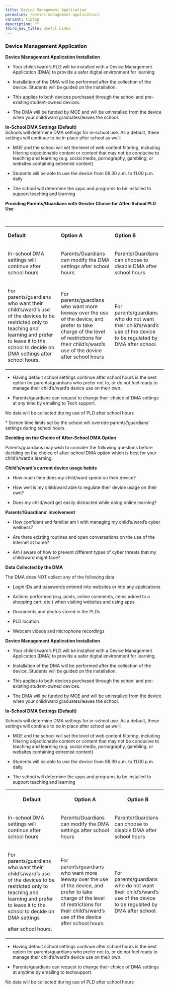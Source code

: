 ```yaml
---
title: Device Management Application
permalink: /device-management-application/
variant: tiptap
description: ""
third_nav_title: Useful Links
---
```

<h4></h4>
<h3><strong>Device Management Application</strong></h3>
<p><strong>Device Management Application Installation</strong>
</p>
<ul data-tight="true" class="tight">
<li>
<p>Your child’s/ward’s PLD will be installed with a Device Management Application
(DMA) to provide a safer digital environment for learning.</p>
</li>
<li>
<p>Installation of the DMA will be performed after the collection of the
device. Students will be guided on the installation.</p>
</li>
<li>
<p>This applies to both devices purchased through the school and pre-existing
student-owned devices.</p>
</li>
<li>
<p>The DMA will be funded by MOE and will be uninstalled from the device
when your child/ward graduates/leaves the school.</p>
</li>
</ul>
<p><strong>In-School DMA Settings (Default)</strong>
<br>Schools will determine DMA settings for in-school use. As a default, these
settings will continue to be in place after school as well:</p>
<ul data-tight="true" class="tight">
<li>
<p>MOE and the school will set the level of web content filtering, including
filtering objectionable content or content that may not be conducive to
teaching and learning (e.g. social media, pornography, gambling, or websites
containing extremist content)</p>
</li>
<li>
<p>Students will be able to use the device from 06.30 a.m. to 11.00 p.m.
daily</p>
</li>
<li>
<p>The school will determine the apps and programs to be installed to support
teaching and learning</p>
</li>
</ul>
<p><strong>Providing Parents/Guardians with Greater Choice for After-School PLD Use</strong>
</p>
<p>&nbsp;</p>
<table style="minWidth: 75px">
<colgroup>
<col>
<col>
<col>
</colgroup>
<tbody>
<tr>
<td rowspan="1" colspan="1">
<p><strong>Default</strong>
</p>
</td>
<td rowspan="1" colspan="1">
<p><strong>Option A</strong>
</p>
</td>
<td rowspan="1" colspan="1">
<p><strong>Option B</strong>
</p>
</td>
</tr>
<tr>
<td rowspan="1" colspan="1">
<p>In-school DMA settings will continue after school hours</p>
</td>
<td rowspan="1" colspan="1">
<p>Parents/Guardians can modify the DMA settings after school hours</p>
</td>
<td rowspan="1" colspan="1">
<p>Parents/Guardians can choose to disable DMA after school hours</p>
</td>
</tr>
<tr>
<td rowspan="1" colspan="1">
<p>For parents/guardians who want their child’s/ward’s use of the devices
to be restricted only to teaching and learning and prefer to leave it to
the school to decide on DMA settings after school hours.</p>
</td>
<td rowspan="1" colspan="1">
<p>For parents/guardians who want more leeway over the use of the device,
and prefer to take charge of the level of restrictions for their child’s/ward’s
use of the device after school hours</p>
</td>
<td rowspan="1" colspan="1">
<p>For parents/guardians who do not want their child’s/ward’s use of the
device to be regulated by DMA after school.</p>
</td>
</tr>
</tbody>
</table>
<ul data-tight="true" class="tight">
<li>
<p>Having default school settings continue after school hours is the best
option for parents/guardians who prefer not to, or do not feel ready to
manage their child’s/ward’s device use on their own.</p>
</li>
<li>
<p>Parents/guardians can request to change their choice of DMA settings at
any time by emailing to Tech support.</p>
</li>
</ul>
<p>No data will be collected during use of PLD after school hours</p>
<p></p>
<p>*&nbsp;Screen time limits set by the school will override parents’/guardians’
settings during school hours.</p>
<p><strong>Deciding on the Choice of After-School DMA Option</strong>
</p>
<p>Parents/guardians may wish to consider the following questions before
deciding on the choice of after-school DMA option which is best for your
child’s/ward’s learning.</p>
<p><strong>Child’s/ward’s current device usage habits</strong>
</p>
<ul data-tight="true" class="tight">
<li>
<p>How much time does my child/ward spend on their device?</p>
</li>
<li>
<p>How well is my child/ward able to regula​​te their device usage on their
own?</p>
</li>
<li>
<p>Does my child/ward get easily distracted while doing online learning?</p>
</li>
</ul>
<p><strong>Parents’/Guardians’ involvement</strong>
</p>
<ul data-tight="true" class="tight">
<li>
<p>How confident and familiar am I with managing my child’s/ward’s cyber
wellness?</p>
</li>
<li>
<p>Are there existing routines and open conversations on the use of the Internet
at home?</p>
</li>
<li>
<p>Am I aware of how to prevent different types of cyber threats that my
child/ward might face?</p>
</li>
</ul>
<p><strong>Data Collected by the DMA</strong>
</p>
<p>The DMA does NOT collect any of the following data:</p>
<ul data-tight="true" class="tight">
<li>
<p>Login IDs and passwords entered into websites or into any applications</p>
</li>
<li>
<p>Actions performed (e.g. posts, online comments, items added to a shopping
cart, etc.) when visiting websites and using apps</p>
</li>
<li>
<p>Documents and photos stored in the PLDs</p>
</li>
<li>
<p>PLD location</p>
</li>
<li>
<p>Webcam videos and microphone recordings</p>
</li>
</ul>
<p><strong>Device Management Application Installation</strong>
</p>
<ul data-tight="true" class="tight">
<li>
<p>Your child’s/ward’s PLD will be installed with a Device Management Application
(DMA) to provide a safer digital environment for learning.</p>
</li>
<li>
<p>Installation of the DMA will be performed after the collection of the
device. Students will be guided on the installation.</p>
</li>
<li>
<p>This applies to both devices purchased through the school and pre-existing
student-owned devices.</p>
</li>
<li>
<p>The DMA will be funded by MOE and will be uninstalled from the device
when your child/ward graduates/leaves the school.</p>
</li>
</ul>
<p><strong>In-School DMA Settings (Default)</strong>
</p>
<p>Schools will determine DMA settings for in-school use. As a default, these
settings will continue to be in place after school as well:</p>
<ul data-tight="true" class="tight">
<li>
<p>MOE and the school will set the level of web content filtering, including
filtering objectionable content or content that may not be conducive to
teaching and learning (e.g. social media, pornography, gambling, or websites
containing extremist content)</p>
</li>
<li>
<p>Students will be able to use the device from 06.30 a.m. to 11.00 p.m.
daily</p>
</li>
<li>
<p>The school will determine the apps and programs to be installed to support
teaching and learning</p>
</li>
</ul>
<table style="minWidth: 75px">
<colgroup>
<col>
<col>
<col>
</colgroup>
<tbody>
<tr>
<th rowspan="1" colspan="1">
<p>Default</p>
</th>
<th rowspan="1" colspan="1">
<p>Option A</p>
</th>
<th rowspan="1" colspan="1">
<p>Option B</p>
</th>
</tr>
<tr>
<td rowspan="1" colspan="1">
<p>In-school DMA settings will continue after school hours</p>
</td>
<td rowspan="1" colspan="1">
<p>Parents/Guardians can modify the DMA settings after school hours</p>
</td>
<td rowspan="1" colspan="1">
<p>Parents/Guardians can choose to disable DMA after school hours</p>
</td>
</tr>
<tr>
<td rowspan="1" colspan="1">
<p>For parents/guardians who want their child’s/ward’s use of the devices
to be restricted only to teaching and learning and prefer to leave it to
the school to decide on DMA settings</p>
<p>after school hours.</p>
</td>
<td rowspan="1" colspan="1">
<p>For parents/guardians who want more leeway over the use of the device,
and prefer to take charge of the level of restrictions for their child’s/ward’s
use of the device after school hours</p>
</td>
<td rowspan="1" colspan="1">
<p>For parents/guardians who do not want their child’s/ward’s use of the
device to be regulated by DMA after school.</p>
</td>
</tr>
</tbody>
</table>
<ul data-tight="true" class="tight">
<li>
<p>Having default school settings continue after school hours is the best
option for parents/guardians who prefer not to, or do not feel ready to
manage their child’s/ward’s device use on their own.</p>
</li>
<li>
<p>Parents/guardians can request to change their choice of DMA settings at
anytime by emailing to techsupport.</p>
</li>
</ul>
<p>No data will be collected during use of PLD after school hours</p>
<p></p>
